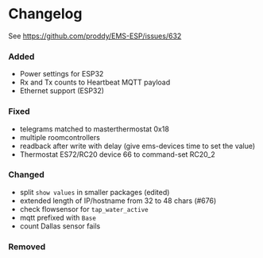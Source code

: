 # Changelog

See https://github.com/proddy/EMS-ESP/issues/632

### Added
- Power settings for ESP32
- Rx and Tx counts to Heartbeat MQTT payload
- Ethernet support (ESP32)

### Fixed
- telegrams matched to masterthermostat 0x18
- multiple roomcontrollers
- readback after write with delay (give ems-devices time to set the value)
- Thermostat ES72/RC20 device 66 to command-set RC20_2

### Changed
- split `show values` in smaller packages (edited)
- extended length of IP/hostname from 32 to 48 chars (#676)
- check flowsensor for `tap_water_active`
- mqtt prefixed with `Base`
- count Dallas sensor fails

### Removed

